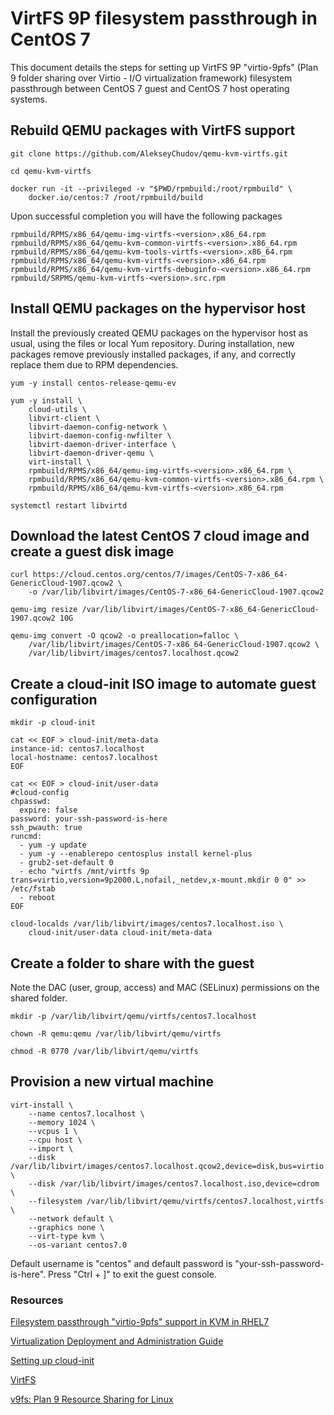 # VirtFS 9P filesystem passthrough in CentOS 7

This document details the steps for setting up VirtFS 9P "virtio-9pfs" (Plan 9 folder sharing over Virtio - I/O virtualization framework) filesystem passthrough between CentOS 7 guest and CentOS 7 host operating systems.

## Rebuild QEMU packages with VirtFS support

```
git clone https://github.com/AlekseyChudov/qemu-kvm-virtfs.git

cd qemu-kvm-virtfs

docker run -it --privileged -v "$PWD/rpmbuild:/root/rpmbuild" \
    docker.io/centos:7 /root/rpmbuild/build
```

Upon successful completion you will have the following packages
```
rpmbuild/RPMS/x86_64/qemu-img-virtfs-<version>.x86_64.rpm
rpmbuild/RPMS/x86_64/qemu-kvm-common-virtfs-<version>.x86_64.rpm
rpmbuild/RPMS/x86_64/qemu-kvm-tools-virtfs-<version>.x86_64.rpm
rpmbuild/RPMS/x86_64/qemu-kvm-virtfs-<version>.x86_64.rpm
rpmbuild/RPMS/x86_64/qemu-kvm-virtfs-debuginfo-<version>.x86_64.rpm
rpmbuild/SRPMS/qemu-kvm-virtfs-<version>.src.rpm
```

## Install QEMU packages on the hypervisor host

Install the previously created QEMU packages on the hypervisor host as usual, using the files or local Yum repository. During installation, new packages remove previously installed packages, if any, and correctly replace them due to RPM dependencies.

```
yum -y install centos-release-qemu-ev

yum -y install \
    cloud-utils \
    libvirt-client \
    libvirt-daemon-config-network \
    libvirt-daemon-config-nwfilter \
    libvirt-daemon-driver-interface \
    libvirt-daemon-driver-qemu \
    virt-install \
    rpmbuild/RPMS/x86_64/qemu-img-virtfs-<version>.x86_64.rpm \
    rpmbuild/RPMS/x86_64/qemu-kvm-common-virtfs-<version>.x86_64.rpm \
    rpmbuild/RPMS/x86_64/qemu-kvm-virtfs-<version>.x86_64.rpm

systemctl restart libvirtd
```

## Download the latest CentOS 7 cloud image and create a guest disk image

```
curl https://cloud.centos.org/centos/7/images/CentOS-7-x86_64-GenericCloud-1907.qcow2 \
    -o /var/lib/libvirt/images/CentOS-7-x86_64-GenericCloud-1907.qcow2

qemu-img resize /var/lib/libvirt/images/CentOS-7-x86_64-GenericCloud-1907.qcow2 10G

qemu-img convert -O qcow2 -o preallocation=falloc \
    /var/lib/libvirt/images/CentOS-7-x86_64-GenericCloud-1907.qcow2 \
    /var/lib/libvirt/images/centos7.localhost.qcow2
```

## Create a cloud-init ISO image to automate guest configuration

```
mkdir -p cloud-init

cat << EOF > cloud-init/meta-data
instance-id: centos7.localhost
local-hostname: centos7.localhost
EOF

cat << EOF > cloud-init/user-data
#cloud-config
chpasswd:
  expire: false
password: your-ssh-password-is-here
ssh_pwauth: true
runcmd:
  - yum -y update
  - yum -y --enablerepo centosplus install kernel-plus
  - grub2-set-default 0
  - echo "virtfs /mnt/virtfs 9p trans=virtio,version=9p2000.L,nofail,_netdev,x-mount.mkdir 0 0" >> /etc/fstab
  - reboot
EOF

cloud-localds /var/lib/libvirt/images/centos7.localhost.iso \
    cloud-init/user-data cloud-init/meta-data
```

## Create a folder to share with the guest

Note the DAC (user, group, access) and MAC (SELinux) permissions on the shared folder.

```
mkdir -p /var/lib/libvirt/qemu/virtfs/centos7.localhost

chown -R qemu:qemu /var/lib/libvirt/qemu/virtfs

chmod -R 0770 /var/lib/libvirt/qemu/virtfs
```

## Provision a new virtual machine

```
virt-install \
    --name centos7.localhost \
    --memory 1024 \
    --vcpus 1 \
    --cpu host \
    --import \
    --disk /var/lib/libvirt/images/centos7.localhost.qcow2,device=disk,bus=virtio \
    --disk /var/lib/libvirt/images/centos7.localhost.iso,device=cdrom \
    --filesystem /var/lib/libvirt/qemu/virtfs/centos7.localhost,virtfs \
    --network default \
    --graphics none \
    --virt-type kvm \
    --os-variant centos7.0
```

Default username is "centos" and default password is "your-ssh-password-is-here". Press "Ctrl + ]" to exit the guest console.

### Resources

[Filesystem passthrough "virtio-9pfs" support in KVM in RHEL7](https://access.redhat.com/discussions/1119043)

[Virtualization Deployment and Administration Guide](https://access.redhat.com/documentation/en-us/red_hat_enterprise_linux/7/html/virtualization_deployment_and_administration_guide/index)

[Setting up cloud-init](https://access.redhat.com/documentation/en-us/red_hat_enterprise_linux_atomic_host/7/html/installation_and_configuration_guide/setting_up_cloud_init)

[VirtFS](https://www.linux-kvm.org/page/VirtFS)

[v9fs: Plan 9 Resource Sharing for Linux](https://www.kernel.org/doc/Documentation/filesystems/9p.txt)
